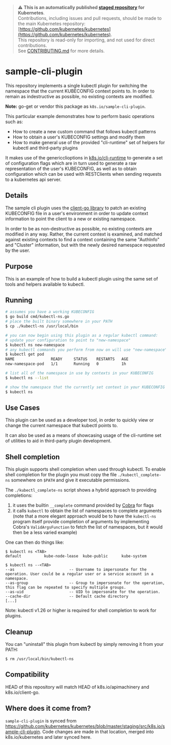 > ⚠️ **This is an automatically published [staged repository](https://git.k8s.io/kubernetes/staging#external-repository-staging-area) for Kubernetes**.   
> Contributions, including issues and pull requests, should be made to the main Kubernetes repository: [https://github.com/kubernetes/kubernetes](https://github.com/kubernetes/kubernetes).  
> This repository is read-only for importing, and not used for direct contributions.  
> See [CONTRIBUTING.md](./CONTRIBUTING.md) for more details.

# sample-cli-plugin

This repository implements a single kubectl plugin for switching the namespace
that the current KUBECONFIG context points to. In order to remain as indestructive
as possible, no existing contexts are modified.

**Note:** go-get or vendor this package as `k8s.io/sample-cli-plugin`.

This particular example demonstrates how to perform basic operations such as:

* How to create a new custom command that follows kubectl patterns
* How to obtain a user's KUBECONFIG settings and modify them
* How to make general use of the provided "cli-runtime" set of helpers for kubectl and third-party plugins

It makes use of the genericclioptions in [k8s.io/cli-runtime](https://github.com/kubernetes/cli-runtime)
to generate a set of configuration flags which are in turn used to generate a raw representation of
the user's KUBECONFIG, as well as to obtain configuration which can be used with RESTClients when sending
requests to a kubernetes api server.

## Details

The sample cli plugin uses the [client-go library](https://github.com/kubernetes/client-go/tree/master/tools/clientcmd) to patch an existing KUBECONFIG file in a user's environment in order to update context information to point the client to a new or existing namespace.

In order to be as non-destructive as possible, no existing contexts are modified in any way. Rather, the current context is examined, and matched against existing contexts to find a context containing the same "AuthInfo" and "Cluster" information, but with the newly desired namespace requested by the user.

## Purpose

This is an example of how to build a kubectl plugin using the same set of tools and helpers available to kubectl.

## Running

```sh
# assumes you have a working KUBECONFIG
$ go build cmd/kubectl-ns.go
# place the built binary somewhere in your PATH
$ cp ./kubectl-ns /usr/local/bin

# you can now begin using this plugin as a regular kubectl command:
# update your configuration to point to "new-namespace"
$ kubectl ns new-namespace
# any kubectl commands you perform from now on will use "new-namespace"
$ kubectl get pod
NAME                READY     STATUS    RESTARTS   AGE
new-namespace-pod   1/1       Running   0          1h

# list all of the namespace in use by contexts in your KUBECONFIG
$ kubectl ns --list

# show the namespace that the currently set context in your KUBECONFIG points to
$ kubectl ns
```

## Use Cases

This plugin can be used as a developer tool, in order to quickly view or change the current namespace
that kubectl points to.

It can also be used as a means of showcasing usage of the cli-runtime set of utilities to aid in
third-party plugin development.

## Shell completion

This plugin supports shell completion when used through kubectl.  To enable shell completion for the plugin
you must copy the file `./kubectl_complete-ns` somewhere on `$PATH` and give it executable permissions.

The `./kubectl_complete-ns` script shows a hybrid approach to providing completions:
1. it uses the builtin `__complete` command provided by [Cobra](https://github.com/spf13/cobra) for flags
1. it calls `kubectl` to obtain the list of namespaces to complete arguments (note that a more elegant approach would be to have the `kubectl-ns` program itself provide completion of arguments by implementing Cobra's `ValidArgsFunction` to fetch the list of namespaces, but it would then be a less varied example)

One can then do things like:
```
$ kubectl ns <TAB>
default          kube-node-lease  kube-public      kube-system

$ kubectl ns --<TAB>
--as                        -- Username to impersonate for the operation. User could be a regular user or a service account in a namespace.
--as-group                  -- Group to impersonate for the operation, this flag can be repeated to specify multiple groups.
--as-uid                    -- UID to impersonate for the operation.
--cache-dir                 -- Default cache directory
[...]
```

Note: kubectl v1.26 or higher is required for shell completion to work for plugins.
## Cleanup

You can "uninstall" this plugin from kubectl by simply removing it from your PATH:

    $ rm /usr/local/bin/kubectl-ns

## Compatibility

HEAD of this repository will match HEAD of k8s.io/apimachinery and
k8s.io/client-go.

## Where does it come from?

`sample-cli-plugin` is synced from
https://github.com/kubernetes/kubernetes/blob/master/staging/src/k8s.io/sample-cli-plugin.
Code changes are made in that location, merged into k8s.io/kubernetes and
later synced here.

